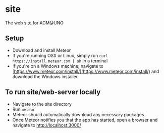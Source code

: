 # site
The web site for ACM@UNO

## Setup
- Download and install Meteor
- If you're running OSX or Linux, simply run `curl https://install.meteor.com | sh` in a terminal
- If you're on a Windows machine, navigate to [https://www.meteor.com/install/](https://www.meteor.com/install/) and download the Windows installer

## To run site/web-server locally
- Navigate to the site directory
- Run `meteor`
- Meteor should automatically download any necessary packages
- Once Meteor notifies you that the app has started, open a browser and navigate to [http://localhost:3000/](http://localhost:3000/)
